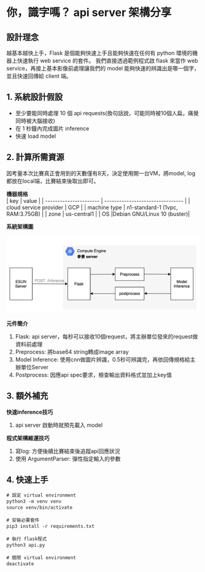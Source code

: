 # 你，識字嗎？ api server 架構分享

## 設計理念

越基本越快上手，Flask 是個能夠快速上手且能夠快速在任何有 python 環境的機器上快速執行 web service 的套件。
我們直接透過範例程式啟 flask 來當作 web service，再接上基本影像前處理讓我們的 model 能夠快速的辨識出是哪一個字，並且快速回傳給 client 端。

## 1. 系統設計假設
- 至少要能同時處理 10 個 api requests(換句話說，可能同時被10個人扁，痛覺同時被大腦接收)
- 在 1 秒鐘內完成圖片 inference
- 快速 load model 

## 2. 計算所需資源
因考量本次比賽真正會用到的天數僅有8天，決定使用開一台VM，將model, log都放在local端，比賽結束後取出即可。

**機器規格**  
|          key           |         value                         |
| ---------------------- | -------------------------------- |
| cloud service provider | GCP                              |
| machine type           | n1-standard-1 (1vpc, RAM:3.75GB) |
| zone                   | us-central1                      |
| OS                     |Debian GNU/Linux 10 (buster)|

**系統架構圖** 

![api_infra](assets/api_infra.png)

**元件簡介** 
1. Flask: api server，每秒可以接收10個request，將主辦單位發來的request做資料前處理
2. Preprocess: 將base64 string轉成image array
3. Model Inference: 使用cnn做圖片辨識，0.5秒可辨識完，再依回傳規格給主辦單位Server
4. Postprocess: 因應api spec要求，檢查輸出資料格式並加上key值

## 3. 額外補充
**快速inference技巧**
1. api server 啟動時就預先載入 model

**程式架構維運技巧**
1. 寫log: 方便後續比賽結束後追蹤api回應狀況
2. 使用 ArgumentParser: 彈性指定輸入的參數

## 4. 快速上手
```sh=
# 設定 virtual environment
python3 -m venv venv
source venv/bin/activate

# 安裝必要套件
pip3 install -r requirements.txt

# 執行 flask程式
python3 api.py

# 關閉 virtual environment
deactivate
```
